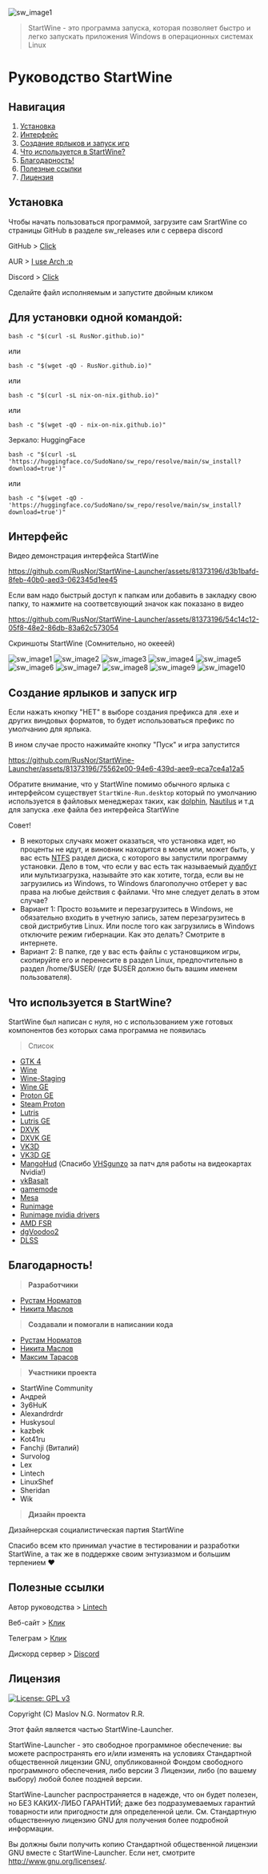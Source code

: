 ![sw_image1](/handbook/sw_logo.svg)

> StartWine - это программа запуска, которая позволяет быстро и легко запускать приложения Windows в операционных системах Linux
# **Руководство StartWine**

## Навигация
1. [Установка](#установка)
2. [Интерфейс](#интерфейс)
3. [Создание ярлыков и запуск игр](#cоздание-ярлыков-и-запуск-игр)
4. [Что используется в StartWine?](#что-используется-в-startwine)
5. [Благодарность!](#благодарность)
6. [Полезные ссылки](#полезные-ссылки)
7. [Лицензия](#лицензия)

## Установка
Чтобы начать пользоваться программой, загрузите сам SrartWine со страницы GitHub в разделе sw_releases или с сервера discord

GitHub > [Click](https://github.com/RusNor/StartWine-Launcher/releases)

AUR > [I use Arch :p](https://aur.archlinux.org/packages/startwine)

Discord > [Click](https://discord.gg/jjY3auVdfm)

Сделайте файл исполняемым и запустите двойным кликом

## Для установки одной командой:
```
bash -c "$(curl -sL RusNor.github.io)"
```
или
```
bash -c "$(wget -qO - RusNor.github.io)"
```
или
```
bash -c "$(curl -sL nix-on-nix.github.io)"
```
или
```
bash -c "$(wget -qO - nix-on-nix.github.io)"
```

Зеркало: HuggingFace

```
bash -c "$(curl -sL 'https://huggingface.co/SudoNano/sw_repo/resolve/main/sw_install?download=true')"
```
или
```
bash -c "$(wget -qO - 'https://huggingface.co/SudoNano/sw_repo/resolve/main/sw_install?download=true')"
```

## Интерфейс

Видео демонстрация интерфейса StartWine

https://github.com/RusNor/StartWine-Launcher/assets/81373196/d3b1bafd-8feb-40b0-aed3-062345d1ee45

Если вам надо быстрый доступ к папкам или добавить в закладку свою папку, то нажмите на соответсвующий значок как показано в видео

https://github.com/RusNor/StartWine-Launcher/assets/81373196/54c14c12-05f8-48e2-86db-83a62c573054

Скриншоты StartWine (Сомнительно, но окееей)

![sw_image1](/handbook/ru/sw_image1.png)
![sw_image2](/handbook/ru/sw_image2.png)
![sw_image3](/handbook/ru/sw_image3.png)
![sw_image4](/handbook/ru/sw_image4.png)
![sw_image5](/handbook/ru/sw_image5.png)
![sw_image6](/handbook/ru/sw_image6.png)
![sw_image7](/handbook/ru/sw_image7.png)
![sw_image8](/handbook/ru/sw_image8.png)
![sw_image9](/handbook/ru/sw_image9.png)
![sw_image10](/handbook/ru/sw_image10.png)

## Cоздание ярлыков и запуск игр
Если нажать кнопку "НЕТ" в выборе создания префикса для .exe и других виндовых форматов, то будет использоваться префикс по умолчанию для ярлыка.

В ином случае просто нажимайте кнопку "Пуск" и игра запустится

https://github.com/RusNor/StartWine-Launcher/assets/81373196/75562e00-94e6-439d-aee9-eca7ce4a12a5

Обратите внимание, что у StartWine помимо обычного ярлыка с интерфейсом существует ```StartWine-Run.desktop``` который по умолчанию используется в файловых менеджерах таких, как [dolphin](https://ru.wikipedia.org/wiki/Dolphin_(%D1%84%D0%B0%D0%B9%D0%BB%D0%BE%D0%B2%D1%8B%D0%B9_%D0%BC%D0%B5%D0%BD%D0%B5%D0%B4%D0%B6%D0%B5%D1%80)), [Nautilus](https://ru.wikipedia.org/wiki/GNOME_Files) и т.д для запуска .exe файла без интерфейса StartWine

Совет!

* В некоторых случаях может оказаться, что установка идет, но проценты не идут, и виновник находится в моем или, может быть, у вас есть [NTFS](https://ru.wikipedia.org/wiki/NTFS) раздел диска, с которого вы запустили программу установки. Дело в том, что если у вас есть так называемый [дуалбут](https://ru.wikipedia.org/wiki/Мультизагрузка) или мультизагрузка, называйте это как хотите, тогда, если вы не загрузились из Windows, то Windows благополучно отберет у вас права на любые действия с файлами.
Что мне следует делать в этом случае?
* Вариант 1: Просто возьмите и перезагрузитесь в Windows, не обязательно входить в учетную запись, затем перезагрузитесь в свой дистрибутив Linux. Или после того как загрузились в Windows отключите режим гибернации. Как это делать? Смотрите в интернете.
* Вариант 2: В папке, где у вас есть файлы с установщиком игры, скопируйте его и перенесите в раздел Linux, предпочтительно в раздел /home/$USER/ (где $USER должно быть вашим именем пользователя).

## Что используется в StartWine?
StartWine был написан с нуля, но с использованием уже готовых компонентов без которых сама программа не появилась
> Список 

* [GTK 4](https://www.gtk.org/)
* [Wine](https://www.winehq.org/)
* [Wine-Staging](https://github.com/Kron4ek/Wine-Builds)
* [Wine GE](https://github.com/GloriousEggroll/wine-ge-custom)
* [Proton GE](https://github.com/GloriousEggroll/proton-ge-custom)
* [Steam Proton](https://github.com/ValveSoftware/Proton)
* [Lutris](https://github.com/lutris/wine)
* [Lutris GE](https://github.com/GloriousEggroll/proton-ge-custom)
* [DXVK](https://github.com/doitsujin/dxvk)
* [DXVK GE](https://github.com/GloriousEggroll/wine-ge-custom)
* [VK3D](https://github.com/HansKristian-Work/vkd3d-proton)
* [VK3D GE](https://github.com/GloriousEggroll/wine-ge-custom)
* [MangoHud](https://github.com/flightlessmango/MangoHud) (Спасибо [VHSgunzo](https://github.com/VHSgunzo) за патч для работы на видеокартах Nvidia!)
* [vkBasalt](https://github.com/DadSchoorse/vkBasalt)
* [gamemode](https://github.com/FeralInteractive/gamemode)
* [Mesa](https://www.mesa3d.org/)
* [Runimage](https://github.com/VHSgunzo/runimage)
* [Runimage nvidia drivers](https://github.com/VHSgunzo/runimage-nvidia-drivers)
* [AMD FSR](https://github.com/GPUOpen-Effects/FidelityFX-FSR2)
* [dgVoodoo2](http://dege.freeweb.hu/dgVoodoo2/dgVoodoo2/)
* [DLSS](https://www.nvidia.com/en-us/geforce/technologies/dlss/)

## Благодарность!

> **Разработчики**

- [Рустам Норматов](https://github.com/RusNor)
- [Никита Маслов](https://github.com/nix-on-nix)

> **Создавали и помогали в написании кода**

- [Рустам Норматов](https://github.com/RusNor)
- [Никита Маслов](https://github.com/nix-on-nix)
- [Максим Тарасов](https://github.com/VHSgunzo)

> **Участники проекта**

- StartWine Community
- Андрей
- 3y6HuK
- Alexandrdrdr
- Huskysoul
- kazbek
- Kot41ru
- Fanchji (Виталий)
- Survolog
- Lex
- Lintech
- LinuxShef
- Sheridan
- Wik

> **Дизайн проекта**

Дизайнерская социалистическая партия StartWine

Спасибо всем кто принимал участие в тестировании и разработки StartWine, а так же в поддержке своим энтузиазмом и большим терпением ❤️

## Полезные ссылки

Автор руководства > [Lintech](https://www.youtube.com/c/Lintech8)

Веб-сайт > [Клик](https://startwine-project.ru/)

Телеграм > [Клик](https://t.me/StartWine)

Дискорд сервер > [Discord](https://discord.gg/jjY3auVdfm)

## Лицензия

[![License: GPL v3](https://img.shields.io/badge/License-GPLv3-blue.svg)](https://www.gnu.org/licenses/gpl-3.0)

Copyright (C) Maslov N.G. Normatov R.R.

Этот файл является частью StartWine-Launcher.

StartWine-Launcher - это свободное программное обеспечение: вы можете распространять его и/или изменять
на условиях Стандартной общественной лицензии GNU, опубликованной
Фондом свободного программного обеспечения, либо версии 3 Лицензии, либо
(по вашему выбору) любой более поздней версии.

StartWine-Launcher распространяется в надежде, что он будет полезен,
но БЕЗ КАКИХ-ЛИБО ГАРАНТИЙ; даже без подразумеваемых гарантий
товарности или пригодности для определенной цели. См.
Стандартную общественную лицензию GNU для получения более подробной информации.

Вы должны были получить копию Стандартной общественной лицензии GNU
вместе с StartWine-Launcher.  Если нет, смотрите <http://www.gnu.org/licenses/>.
